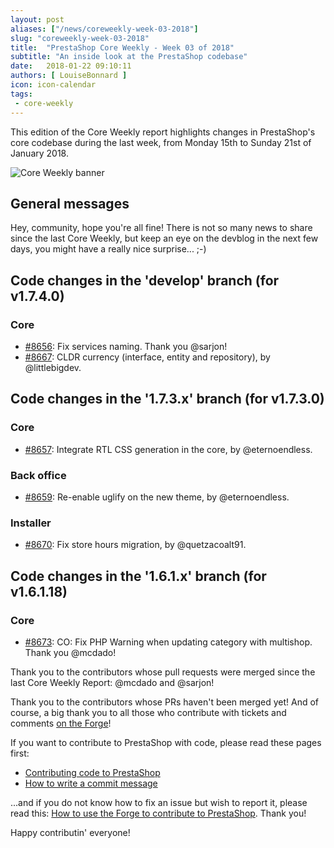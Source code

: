 ```yaml
---
layout: post
aliases: ["/news/coreweekly-week-03-2018"]
slug: "coreweekly-week-03-2018"
title:  "PrestaShop Core Weekly - Week 03 of 2018"
subtitle: "An inside look at the PrestaShop codebase"
date:   2018-01-22 09:10:11
authors: [ LouiseBonnard ]
icon: icon-calendar
tags:
 - core-weekly
---
```


This edition of the Core Weekly report highlights changes in PrestaShop's core codebase during the last week, from Monday 15th to Sunday 21st of January 2018.

![Core Weekly banner](/assets/images/2017/04/core_weekly_banner.jpg)


## General messages

Hey, community, hope you're all fine! There is not so many news to share since the last Core Weekly, but keep an eye on the devblog in the next few days, you might have a really nice surprise... ;-)


## Code changes in the 'develop' branch (for v1.7.4.0)

### Core

* [#8656](https://github.com/PrestaShop/PrestaShop/pull/8656): Fix services naming. Thank you @sarjon!
* [#8667](https://github.com/PrestaShop/PrestaShop/pull/8667): CLDR currency (interface, entity and repository), by @littlebigdev.


## Code changes in the '1.7.3.x' branch (for v1.7.3.0)

### Core

* [#8657](https://github.com/PrestaShop/PrestaShop/pull/8657): Integrate RTL CSS generation in the core, by @eternoendless.


### Back office

* [#8659](https://github.com/PrestaShop/PrestaShop/pull/8659): Re-enable uglify on the new theme, by @eternoendless.


### Installer

* [#8670](https://github.com/PrestaShop/PrestaShop/pull/8670): Fix store hours migration, by @quetzacoalt91.


## Code changes in the '1.6.1.x' branch (for v1.6.1.18)

### Core

* [#8673](https://github.com/PrestaShop/PrestaShop/pull/8673): CO: Fix PHP Warning when updating category with multishop. Thank you @mcdado!

Thank you to the contributors whose pull requests were merged since the last Core Weekly Report: @mcdado and @sarjon!

Thank you to the contributors whose PRs haven't been merged yet! And of course, a big thank you to all those who contribute with tickets and comments [on the Forge](http://forge.prestashop.com/)!

If you want to contribute to PrestaShop with code, please read these pages first:

 * [Contributing code to PrestaShop](http://doc.prestashop.com/display/PS16/Contributing+code+to+PrestaShop)
 * [How to write a commit message](http://doc.prestashop.com/display/PS16/How+to+write+a+commit+message)

...and if you do not know how to fix an issue but wish to report it, please read this: [How to use the Forge to contribute to PrestaShop](http://doc.prestashop.com/display/PS16/How+to+use+the+Forge+to+contribute+to+PrestaShop). Thank you!

Happy contributin' everyone!
